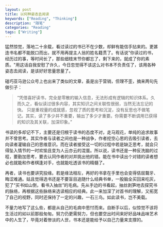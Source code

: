 ```yaml
---
layout: post
title: 以何种姿态去阅读
keywords: ["Reading", "Thinking"]
description: "随笔"
categories: "Reading"
tags: ["Writing"]
---
```

猛然惊觉，落地二十余载，看过读过的书已不在少数，却鲜有能信手拈来的。更甚连书名都不能脱口而出，就不用再提主人翁的姓名籍贯了。有话说"你读过的书，经历过的事，等时间长了，那些细枝末节你都忘了，剩下来的，就成了你的素质。"用这话自我安慰了许久，今日忽觉得不该这么对书本不负责任了，该用各种姿态去阅读，是该好好思量思量了。

碰巧亚马逊公众号上也出来了类似的文章，虽是出于营销，但理不歪，摘来两句先做引子：

>“凭借喜好读书，完全是零散的输入信息，无法形成有逻辑的知识体系。久而久之，看似读过很多内容，其实知识之间关联性很弱，当然无法忘记的快。
只是重视量的成就感，忽视了质的思考和沉淀，没有反思也不做笔记。其实，读了多少并不重要，输出了多少才重要。你需要不断调用已获得的知识及其关联，加深印象。”

书读的多却记不下，主要还是归根于读书的态度不对，走马观花，单纯的追求故事并不曾思考。其实作者与读者之间也是一种战争，作者挖空心思的去吸引读者，去向读者灌输自己的思维意识。而在读者接受这一切的过程中若是缺乏思考，就会只得坠入情节的一时欢愉且变为人云亦云的混蛋。所以说，读书还是一种反洗脑的过程，要勤加思考，要去认同作者的对并挑出他的错。能在书中读出个对错的读者想必也就能和作者棋逢对手，也就能吃透该书的精髓了。

再者，读书也要讲究投缘。若是缘法相左，再好的书拿在手里也会变得佶屈聱牙、晦涩难通。姑且觉得选书还是不要盲目追随什么经典书单，一股脑全买回来吃灰，犯了“买书如山倒，看书入抽丝”的毛病。先从手边的书看起，抽丝剥笋地去探究书的脉络，再根据这些脉络来选读相应的经典。此一来加深了对首书的理解，又拓宽了自己的视野，同时还保持了一定的兴趣，一石三鸟。如此读书，岂不美载。

不量力地写了这么些，都是从自己的毛病中思忖而来。自断手以后，似惊觉不该将生活过的如以前那般匆匆。努力仍更需努力，但也要空出时间来好好品味品味艺术中的人生了，毕竟对着惨淡的人世，书本还是能给予以自己力量来支撑的。
